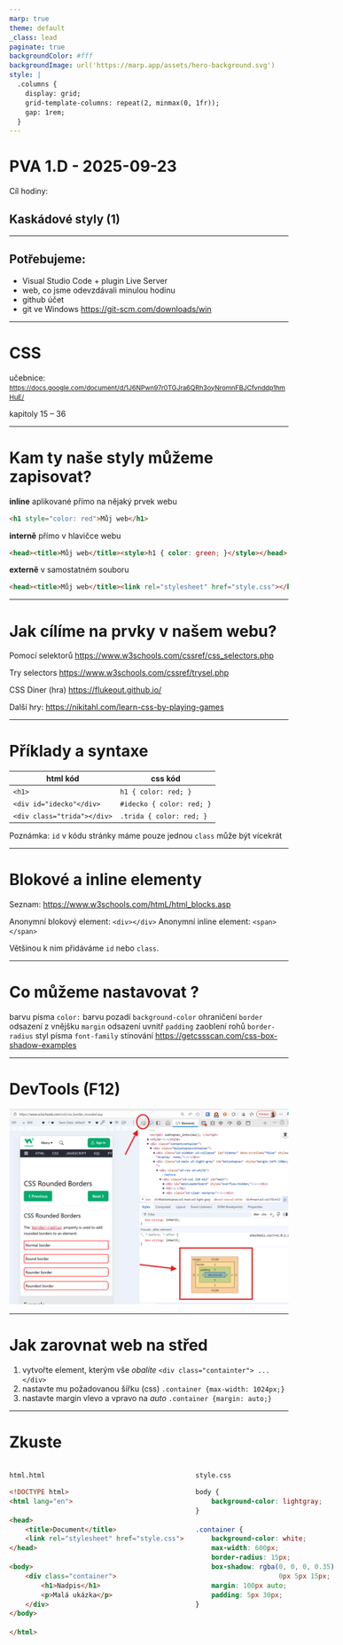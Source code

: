 ```yaml
---
marp: true
theme: default
_class: lead
paginate: true
backgroundColor: #fff
backgroundImage: url('https://marp.app/assets/hero-background.svg')
style: |
  .columns {
    display: grid;
    grid-template-columns: repeat(2, minmax(0, 1fr));
    gap: 1rem;
  }
---
```


# PVA 1.D - 2025-09-23

Cíl hodiny:

## Kaskádové styly (1)

---
## Potřebujeme:

- Visual Studio Code + plugin Live Server
- web, co jsme odevzdávali minulou hodinu
- github účet
- git ve Windows https://git-scm.com/downloads/win

---

# CSS

učebnice: <small> https://docs.google.com/document/d/1J6NPwn97r0TGJra6QRh3oyNromnFBJCfvnddp1hmHuE/ </small>

kapitoly 15  &ndash; 36

---

# Kam ty naše styly můžeme zapisovat?

**inline** aplikované přímo na nějaký prvek webu
```html
<h1 style="color: red">Můj web</h1>
```
**interně** přímo v hlavičce webu
```html
<head><title>Můj web</title><style>h1 { color: green; }</style></head>
```
**externě** v samostatném souboru 
```html
<head><title>Můj web</title><link rel="stylesheet" href="style.css"></head>
```

---

# Jak cílíme na prvky v našem webu?

Pomocí selektorů https://www.w3schools.com/cssref/css_selectors.php

Try selectors https://www.w3schools.com/cssref/trysel.php

CSS Diner (hra) https://flukeout.github.io/

Další hry: https://nikitahl.com/learn-css-by-playing-games

---

# Příklady a syntaxe

html kód | css kód
------| -----
`<h1>` | `h1 { color: red; }`
`<div id="idecko"</div>` | `#idecko { color: red; }`
`<div class="trida"></div>` | `.trida { color: red; }`

Poznámka: 
`id` v kódu stránky máme pouze jednou
`class` může být vícekrát

---

# Blokové a inline elementy

Seznam: https://www.w3schools.com/htmL/html_blocks.asp

Anonymní blokový element: `<div></div>`
Anonymní inline element: `<span></span>`

Většinou k nim přidáváme `id` nebo `class`.

---

# Co můžeme nastavovat ?

barvu písma `color:`
barvu pozadí `background-color`
ohraničení `border`
odsazení z vnějšku `margin`
odsazení uvnitř `padding`
zaoblení rohů `border-radius`
styl písma `font-family`
stínování https://getcssscan.com/css-box-shadow-examples

---

# DevTools (F12)

![height:600px](img/css1.png)

---

# Jak zarovnat web na střed

1. vytvořte element, kterým vše *obalíte* `<div class="containter"> ... </div>`
2. nastavte mu požadovanou šířku (css) `.container {max-width: 1024px;}`
3. nastavte margin vlevo a vpravo na *auto* `.container {margin: auto;}`

---

# Zkuste

<div class="columns">
<div>

`html.html`

```html
<!DOCTYPE html>
<html lang="en">

<head>
    <title>Document</title>
    <link rel="stylesheet" href="style.css">
</head>

<body>
    <div class="container">
        <h1>Nadpis</h1>
        <p>Malá ukázka</p>
    </div>
</body>

</html>
```
</div><div>

`style.css`

```css
body {
    background-color: lightgray;
}

.container {
    background-color: white;
    max-width: 600px;
    border-radius: 15px;
    box-shadow: rgba(0, 0, 0, 0.35)
                     0px 5px 15px;
    margin: 100px auto;
    padding: 5px 30px;
}
```

</div></div>